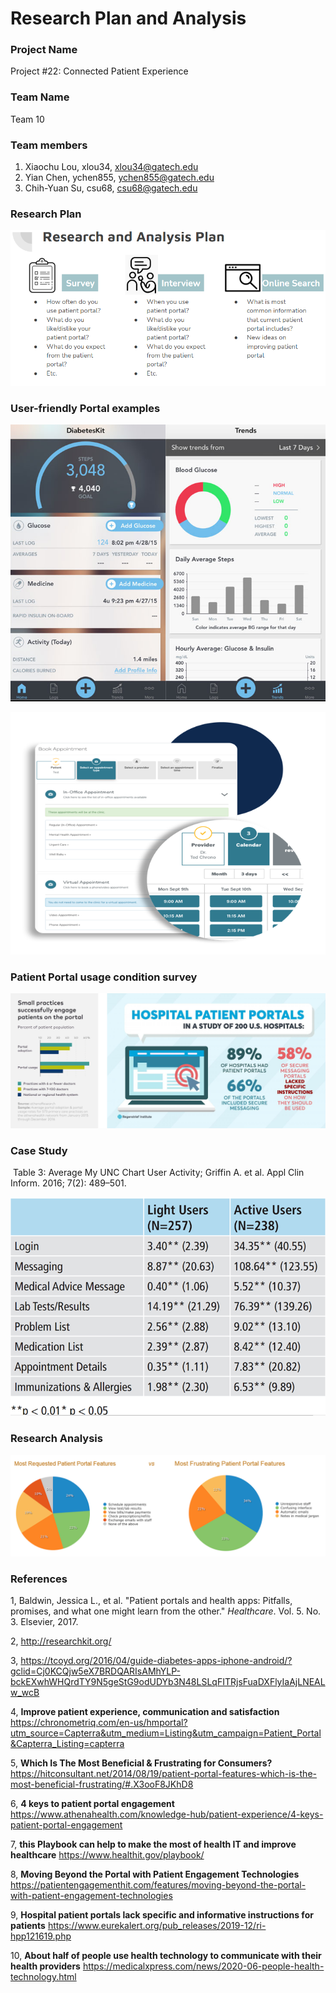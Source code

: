 # Research Plan and Analysis

### Project Name

Project #22: Connected Patient Experience

### Team Name

Team 10

### Team members

1. Xiaochu Lou, xlou34, xlou34@gatech.edu
2. Yian Chen, ychen855, ychen855@gatech.edu
3. Chih-Yuan Su, csu68, csu68@gatech.edu

### Research Plan

![ResearchPlan](./images/ResearchPlan.png)

### User-friendly Portal examples

![Example1](./images/Example1.png)

![Example2](./images/Example2.png)

### Patient Portal usage condition survey

![Usage_survey](./images/Usage_survey.png)

### Case Study

​                             Table 3: Average My UNC Chart User Activity; Griffin A. et al. Appl Clin Inform. 2016; 7(2): 489–501.

![Case1](./images/Case1.png)

### Research Analysis

![Analysis1](./images/Analysis1.png)

### References

1, Baldwin, Jessica L., et al. "Patient portals and health apps: Pitfalls, promises, and what one might learn from the other." *Healthcare*. Vol. 5. No. 3. Elsevier, 2017.

2, http://researchkit.org/

3, https://tcoyd.org/2016/04/guide-diabetes-apps-iphone-android/?gclid=Cj0KCQjw5eX7BRDQARIsAMhYLP-bckEXwhWHQrdTY9N5geStG9odUDYb3N48LSLqFITRjsFuaDXFlyIaAjLNEALw_wcB

4, **Improve patient experience, communication and satisfaction** https://chronometriq.com/en-us/hmportal?utm_source=Capterra&utm_medium=Listing&utm_campaign=Patient_Portal&Capterra_Listing=capterra

5, **Which Is The Most Beneficial & Frustrating for Consumers?** https://hitconsultant.net/2014/08/19/patient-portal-features-which-is-the-most-beneficial-frustrating/#.X3ooF8JKhD8

6, **4 keys to patient portal engagement** https://www.athenahealth.com/knowledge-hub/patient-experience/4-keys-patient-portal-engagement

7, **this Playbook can help to make the most of health IT and improve healthcare** https://www.healthit.gov/playbook/

8, **Moving Beyond the Portal with Patient Engagement Technologies** https://patientengagementhit.com/features/moving-beyond-the-portal-with-patient-engagement-technologies

9, **Hospital patient portals lack specific and informative instructions for patients** https://www.eurekalert.org/pub_releases/2019-12/ri-hpp121619.php

10, **About half of people use health technology to communicate with their health providers** https://medicalxpress.com/news/2020-06-people-health-technology.html

